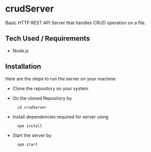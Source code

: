 # **crudServer**
Basic HTTP REST API Server that handles CRUD operation on a file.

## Tech Used / Requirements

* Node.js

## Installation

Here are the steps to run the server on your machine:

* Clone the repository on your system
* Go the cloned Repository by

        cd crudServer
* Install dependencies required for server using
        
        npm install
* Start the server by

        npm start